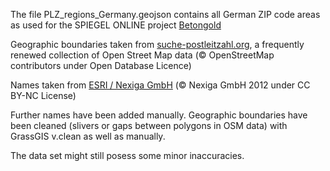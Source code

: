 The file PLZ_regions_Germany.geojson contains all German ZIP code areas as used for the SPIEGEL ONLINE project [Betongold](spiegel.de/betongold)

Geographic boundaries taken from [suche-postleitzahl.org](http://www.suche-postleitzahl.org/downloads), a frequently renewed collection of Open Street Map data (© OpenStreetMap contributors under Open Database Licence)

Names taken from [ESRI / Nexiga GmbH](http://www.arcgis.com/home/item.html?id=8d58da2e71704bb79360a877ea0623b9) (© Nexiga GmbH 2012 under CC BY-NC License)

Further names have been added manually. Geographic boundaries have been cleaned (slivers or gaps between polygons in OSM data) with GrassGIS v.clean as well as manually.

The data set might still posess some minor inaccuracies.
